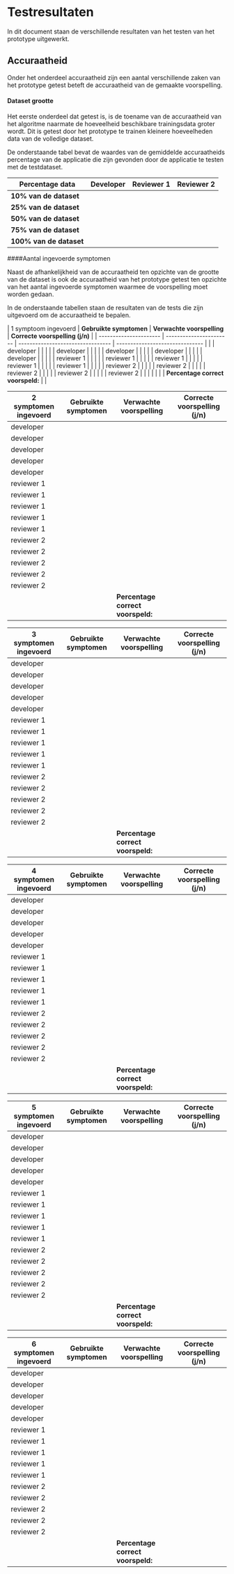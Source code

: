 # Testresultaten 

In dit document staan de verschillende resultaten van het testen van het prototype uitgewerkt.



## Accuraatheid 

Onder het onderdeel accuraatheid zijn een aantal verschillende zaken van het prototype getest beteft de accuraatheid van de gemaakte voorspelling.

#### Dataset grootte 

Het eerste onderdeel dat getest is, is de toename van de accuraatheid van het algoritme naarmate de hoeveelheid beschikbare trainingsdata groter wordt. Dit is getest door het prototype te trainen kleinere hoeveelheden data van de volledige dataset. 

De onderstaande tabel bevat de waardes van de gemiddelde accuraatheids percentage van de applicatie die zijn gevonden door de applicatie te testen met de testdataset. 

| Percentage data        | Developer | Reviewer 1 | Reviewer 2 |
| ---------------------- | --------- | ---------- | ---------- |
| **10% van de dataset** |           |            |            |
| **25% van de dataset** |           |            |            |
| **50% van de dataset** |           |            |            |
| **75% van de dataset** |           |            |            |
| **100%  van de dataset**               |           |            |            |

####Aantal ingevoerde symptomen

Naast de afhankelijkheid van de accuraatheid ten opzichte van de grootte van de dataset is ook de accuraatheid van het prototype getest ten opzichte van het aantal ingevoerde symptomen waarmee de voorspelling moet worden gedaan. 

In de onderstaande tabellen staan de resultaten van de tests die zijn uitgevoerd om de accuraatheid te bepalen.

| 1   symptoom ingevoerd | **Gebruikte symptomen** | **Verwachte voorspelling**        | **Correcte voorspelling (j/n)** |
| ---------------------- | ----------------------- | --------------------------------- | ------------------------------- |                                 |
| developer              |                         |                                   |                                 |
| developer              |                         |                                   |                                 |
| developer              |                         |                                   |                                 |
| developer              |                         |                                   |                                 |
| developer              |                         |                                   |                                 |
| reviewer 1             |                         |                                   |                                 |
| reviewer 1             |                         |                                   |                                 |
| reviewer 1             |                         |                                   |                                 |
| reviewer 1             |                         |                                   |                                 |
| reviewer 1             |                         |                                   |                                 |
| reviewer 2             |                         |                                   |                                 |
| reviewer 2             |                         |                                   |                                 |
| reviewer 2             |                         |                                   |                                 |
| reviewer 2             |                         |                                   |                                 |
| reviewer 2             |                         |                                   |                                 |
|                        |                         | **Percentage correct voorspeld:** |                                 |


| 2  symptomen ingevoerd | **Gebruikte symptomen** | **Verwachte voorspelling**        | **Correcte voorspelling (j/n)** |
| ---------------------- | ----------------------- | --------------------------------- | ------------------------------- |
| developer              |                         |                                   |                                 |
| developer              |                         |                                   |                                 |
| developer              |                         |                                   |                                 |
| developer              |                         |                                   |                                 |
| developer              |                         |                                   |                                 |
| reviewer 1             |                         |                                   |                                 |
| reviewer 1             |                         |                                   |                                 |
| reviewer 1             |                         |                                   |                                 |
| reviewer 1             |                         |                                   |                                 |
| reviewer 1             |                         |                                   |                                 |
| reviewer 2             |                         |                                   |                                 |
| reviewer 2             |                         |                                   |                                 |
| reviewer 2             |                         |                                   |                                 |
| reviewer 2             |                         |                                   |                                 |
| reviewer 2             |                         |                                   |                                 |
|                        |                         | **Percentage correct voorspeld:** |                             |


| 3  symptomen ingevoerd | **Gebruikte symptomen** | **Verwachte voorspelling**        | **Correcte voorspelling (j/n)** |
| ---------------------- | ----------------------- | --------------------------------- | ------------------------------- |
| developer              |                         |                                   |                                 |
| developer              |                         |                                   |                                 |
| developer              |                         |                                   |                                 |
| developer              |                         |                                   |                                 |
| developer              |                         |                                   |                                 |
| reviewer 1             |                         |                                   |                                 |
| reviewer 1             |                         |                                   |                                 |
| reviewer 1             |                         |                                   |                                 |
| reviewer 1             |                         |                                   |                                 |
| reviewer 1             |                         |                                   |                                 |
| reviewer 2             |                         |                                   |                                 |
| reviewer 2             |                         |                                   |                                 |
| reviewer 2             |                         |                                   |                                 |
| reviewer 2             |                         |                                   |                                 |
| reviewer 2             |                         |                                   |                                 |
|                        |                         | **Percentage correct voorspeld:** |


| 4  symptomen ingevoerd | **Gebruikte symptomen** | **Verwachte voorspelling**        | **Correcte voorspelling (j/n)** |
| ---------------------- | ----------------------- | --------------------------------- | ------------------------------- |
| developer              |                         |                                   |                                 |
| developer              |                         |                                   |                                 |
| developer              |                         |                                   |                                 |
| developer              |                         |                                   |                                 |
| developer              |                         |                                   |                                 |
| reviewer 1             |                         |                                   |                                 |
| reviewer 1             |                         |                                   |                                 |
| reviewer 1             |                         |                                   |                                 |
| reviewer 1             |                         |                                   |                                 |
| reviewer 1             |                         |                                   |                                 |
| reviewer 2             |                         |                                   |                                 |
| reviewer 2             |                         |                                   |                                 |
| reviewer 2             |                         |                                   |                                 |
| reviewer 2             |                         |                                   |                                 |
| reviewer 2             |                         |                                   |                                 |
|                        |                         | **Percentage correct voorspeld:** |


| 5  symptomen ingevoerd | **Gebruikte symptomen** | **Verwachte voorspelling**        | **Correcte voorspelling (j/n)** |
| ---------------------- | ----------------------- | --------------------------------- | ------------------------------- |
| developer              |                         |                                   |                                 |
| developer              |                         |                                   |                                 |
| developer              |                         |                                   |                                 |
| developer              |                         |                                   |                                 |
| developer              |                         |                                   |                                 |
| reviewer 1             |                         |                                   |                                 |
| reviewer 1             |                         |                                   |                                 |
| reviewer 1             |                         |                                   |                                 |
| reviewer 1             |                         |                                   |                                 |
| reviewer 1             |                         |                                   |                                 |
| reviewer 2             |                         |                                   |                                 |
| reviewer 2             |                         |                                   |                                 |
| reviewer 2             |                         |                                   |                                 |
| reviewer 2             |                         |                                   |                                 |
| reviewer 2             |                         |                                   |                                 |
|                        |                         | **Percentage correct voorspeld:** |


| 6  symptomen ingevoerd | **Gebruikte symptomen** | **Verwachte voorspelling**        | **Correcte voorspelling (j/n)** |
| ---------------------- | ----------------------- | --------------------------------- | ------------------------------- |
| developer              |                         |                                   |                                 |
| developer              |                         |                                   |                                 |
| developer              |                         |                                   |                                 |
| developer              |                         |                                   |                                 |
| developer              |                         |                                   |                                 |
| reviewer 1             |                         |                                   |                                 |
| reviewer 1             |                         |                                   |                                 |
| reviewer 1             |                         |                                   |                                 |
| reviewer 1             |                         |                                   |                                 |
| reviewer 1             |                         |                                   |                                 |
| reviewer 2             |                         |                                   |                                 |
| reviewer 2             |                         |                                   |                                 |
| reviewer 2             |                         |                                   |                                 |
| reviewer 2             |                         |                                   |                                 |
| reviewer 2             |                         |                                   |                                 |
|                        |                         | **Percentage correct voorspeld:** |
